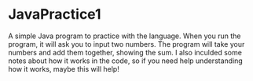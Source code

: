 # JavaPractice1

A simple Java program to practice with the language. When you run the program, it will ask you to input two numbers.
The program will take your numbers and add them together, showing the sum.
I also inculded some notes about how it works in the code, so if you need help understanding how it works, maybe this will help!
